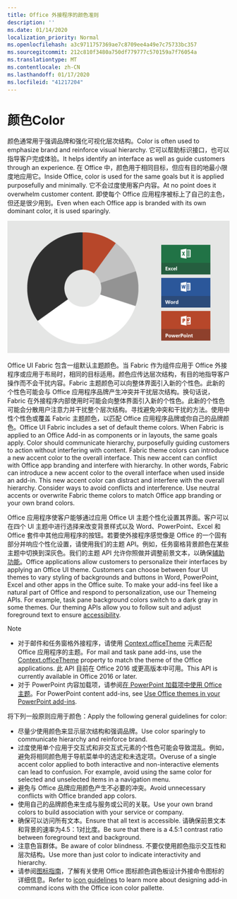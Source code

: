 ```yaml
---
title: Office 外接程序的颜色准则
description: ''
ms.date: 01/14/2020
localization_priority: Normal
ms.openlocfilehash: a3c9711757369ae7c8709ee4a49e7c75733bc357
ms.sourcegitcommit: 212c810f3480a750df779777c570159a7f76054a
ms.translationtype: MT
ms.contentlocale: zh-CN
ms.lasthandoff: 01/17/2020
ms.locfileid: "41217204"
---
```

# <a name="color"></a><span data-ttu-id="0cf54-102">颜色</span><span class="sxs-lookup"><span data-stu-id="0cf54-102">Color</span></span>

<span data-ttu-id="0cf54-103">颜色通常用于强调品牌和强化可视化层次结构。</span><span class="sxs-lookup"><span data-stu-id="0cf54-103">Color is often used to emphasize brand and reinforce visual hierarchy.</span></span> <span data-ttu-id="0cf54-104">它可以帮助标识接口，也可以指导客户完成体验。</span><span class="sxs-lookup"><span data-stu-id="0cf54-104">It helps identify an interface as well as guide customers through an experience.</span></span> <span data-ttu-id="0cf54-105">在 Office 中，颜色用于相同目标，但应有目的地最小限度地应用它。</span><span class="sxs-lookup"><span data-stu-id="0cf54-105">Inside Office, color is used for the same goals but it is applied purposefully and minimally.</span></span> <span data-ttu-id="0cf54-106">它不会过度使用客户内容。</span><span class="sxs-lookup"><span data-stu-id="0cf54-106">At no point does it overwhelm customer content.</span></span> <span data-ttu-id="0cf54-107">即使每个 Office 应用程序被标上了自己的主色，但还是很少用到。</span><span class="sxs-lookup"><span data-stu-id="0cf54-107">Even when each Office app is branded with its own dominant color, it is used sparingly.</span></span>

![Office 配色方案的图像和 Word、PowerPoint 和 Excel 的配色方案](../images/office-addins-color-schemes.png)

<span data-ttu-id="0cf54-p102">Office UI Fabric 包含一组默认主题颜色。当 Fabric 作为组件应用于 Office 外接程序或应用于布局时，相同的目标适用。颜色应传达层次结构，有目的地指导客户操作而不会干扰内容。Fabric 主题颜色可以向整体界面引入新的个性色。此新的个性色可能会与 Office 应用程序品牌产生冲突并干扰层次结构。换句话说，Fabric 在外接程序内部使用时可能会向整体界面引入新的个性色。此新的个性色可能会分散用户注意力并干扰整个层次结构。寻找避免冲突和干扰的方法。使用中性个性色或覆盖 Fabric 主题颜色，以匹配 Office 应用程序品牌或你自己的品牌颜色。</span><span class="sxs-lookup"><span data-stu-id="0cf54-p102">Office UI Fabric includes a set of default theme colors. When Fabric is applied to an Office Add-in as components or in layouts, the same goals apply. Color should communicate hierarchy, purposefully guiding customers to action without interfering with content. Fabric theme colors can introduce a new accent color to the overall interface. This new accent can conflict with Office app branding and interfere with hierarchy. In other words, Fabric can introduce a new accent color to the overall interface when used inside an add-in. This new accent color can distract and interfere with the overall hierarchy. Consider ways to avoid conflicts and interference. Use neutral accents or overwrite Fabric theme colors to match Office app branding or your own brand colors.</span></span>

<span data-ttu-id="0cf54-p103">Office 应用程序使客户能够通过应用 Office UI 主题个性化设置其界面。客户可以在四个 UI 主题中进行选择来改变背景样式以及 Word、PowerPoint、Excel 和 Office 套件中其他应用程序的按钮。若要使外接程序感觉像是 Office 的一个固有部分并响应个性化设置，请使用我们的主题 API。例如，任务窗格背景颜色在某些主题中切换到深灰色。我们的主题 API 允许你照做并调整前景文本，以确保[辅助功能](../design/accessibility-guidelines.md)。</span><span class="sxs-lookup"><span data-stu-id="0cf54-p103">Office applications allow customers to personalize their interfaces by applying an Office UI theme. Customers can choose between four UI themes to vary styling of backgrounds and buttons in Word, PowerPoint, Excel and other apps in the Office suite. To make your add-ins feel like a natural part of Office and respond to personalization, use our Themeing APIs. For example, task pane background colors switch to a dark gray in some themes. Our theming APIs allow you to follow suit and adjust foreground text to ensure [accessibility](../design/accessibility-guidelines.md).</span></span>

> [!NOTE]
> - <span data-ttu-id="0cf54-123">对于邮件和任务窗格外接程序，请使用 [Context.officeTheme](/javascript/api/office/office.context) 元素匹配 Office 应用程序的主题。</span><span class="sxs-lookup"><span data-stu-id="0cf54-123">For mail and task pane add-ins, use the [Context.officeTheme](/javascript/api/office/office.context) property to match the theme of the Office applications.</span></span> <span data-ttu-id="0cf54-124">此 API 目前在 Office 2016 或更高版本中可用。</span><span class="sxs-lookup"><span data-stu-id="0cf54-124">This API is currently available in Office 2016 or later.</span></span>
> - <span data-ttu-id="0cf54-125">对于 PowerPoint 内容加载项，请参阅[在 PowerPoint 加载项中使用 Office 主题](../powerpoint/use-document-themes-in-your-powerpoint-add-ins.md)。</span><span class="sxs-lookup"><span data-stu-id="0cf54-125">For PowerPoint content add-ins, see [Use Office themes in your PowerPoint add-ins](../powerpoint/use-document-themes-in-your-powerpoint-add-ins.md).</span></span>

<span data-ttu-id="0cf54-126">将下列一般原则应用于颜色：</span><span class="sxs-lookup"><span data-stu-id="0cf54-126">Apply the following general guidelines for color:</span></span>

* <span data-ttu-id="0cf54-127">尽量少使用颜色来显示层次结构和强调品牌。</span><span class="sxs-lookup"><span data-stu-id="0cf54-127">Use color sparingly to communicate hierarchy and reinforce brand.</span></span>
* <span data-ttu-id="0cf54-p105">过度使用单个应用于交互式和非交互式元素的个性色可能会导致混乱。例如，避免将相同颜色用于导航菜单中的选定和未选定项。</span><span class="sxs-lookup"><span data-stu-id="0cf54-p105">Overuse of a single accent color applied to both interactive and non-interactive elements can lead to confusion. For example, avoid using the same color for selected and unselected items in a navigation menu.</span></span>
* <span data-ttu-id="0cf54-130">避免与 Office 品牌应用颜色产生不必要的冲突。</span><span class="sxs-lookup"><span data-stu-id="0cf54-130">Avoid unnecessary conflicts with Office branded app colors.</span></span>
* <span data-ttu-id="0cf54-131">使用自己的品牌颜色来生成与服务或公司的关联。</span><span class="sxs-lookup"><span data-stu-id="0cf54-131">Use your own brand colors to build association with your service or company.</span></span>
* <span data-ttu-id="0cf54-132">确保可以访问所有文本。</span><span class="sxs-lookup"><span data-stu-id="0cf54-132">Ensure that all text is accessible.</span></span> <span data-ttu-id="0cf54-133">请确保前景文本和背景的速率为4.5：1对比度。</span><span class="sxs-lookup"><span data-stu-id="0cf54-133">Be sure that there is a 4.5:1 contrast ratio between foreground text and background.</span></span>
* <span data-ttu-id="0cf54-134">注意色盲群体。</span><span class="sxs-lookup"><span data-stu-id="0cf54-134">Be aware of color blindness.</span></span> <span data-ttu-id="0cf54-135">不要仅使用颜色指示交互性和层次结构。</span><span class="sxs-lookup"><span data-stu-id="0cf54-135">Use more than just color to indicate interactivity and hierarchy.</span></span>
* <span data-ttu-id="0cf54-136">请参阅[图标指南](../design/add-in-icons.md)，了解有关使用 Office 图标颜色调色板设计外接命令图标的详细信息。</span><span class="sxs-lookup"><span data-stu-id="0cf54-136">Refer to [icon guidelines](../design/add-in-icons.md) to learn more about designing add-in command icons with the Office icon color pallette.</span></span>
